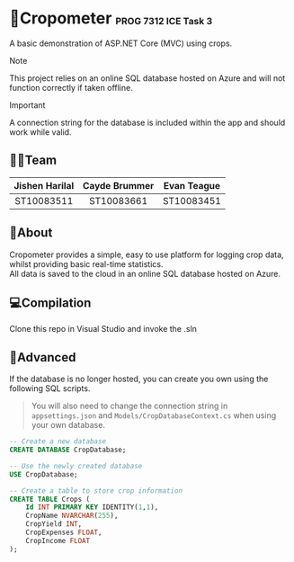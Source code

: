 # 🌾Cropometer <sup><sub><sub>PROG 7312 ICE Task 3
A basic demonstration of ASP.NET Core (MVC) using crops.

>[!Note]
>This project relies on an online SQL database hosted on Azure and will not function correctly if taken offline.

>[!Important]
>A connection string for the database is included within the app and should work while valid.

## 👨‍💻Team
|Jishen Harilal|Cayde Brummer|Evan Teague|
|:-:|:-:|:-:|
|ST10083511|ST10083661|ST10083451|

## 💁About
Cropometer provides a simple, easy to use platform for logging crop data, whilst providing basic real-time statistics.  
All data is saved to the cloud in an online SQL database hosted on Azure.

## 💻Compilation
Clone this repo in Visual Studio and invoke the .sln
## 🧰Advanced
If the database is no longer hosted, you can create you own using the following SQL scripts.
>You will also need to change the connection string in `appsettings.json` and `Models/CropDatabaseContext.cs` when using your own database. 
```sql
-- Create a new database
CREATE DATABASE CropDatabase;

-- Use the newly created database
USE CropDatabase;

-- Create a table to store crop information
CREATE TABLE Crops (
    Id INT PRIMARY KEY IDENTITY(1,1),
    CropName NVARCHAR(255),
    CropYield INT,
    CropExpenses FLOAT,
    CropIncome FLOAT
);
```
